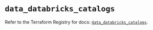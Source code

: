 # `data_databricks_catalogs`

Refer to the Terraform Registry for docs: [`data_databricks_catalogs`](https://registry.terraform.io/providers/databricks/databricks/1.65.0/docs/data-sources/catalogs).
